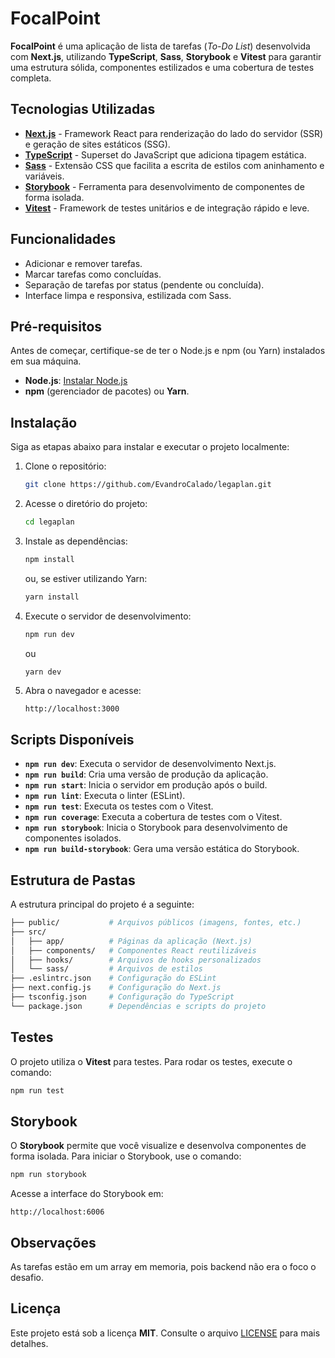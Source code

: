 # FocalPoint

**FocalPoint** é uma aplicação de lista de tarefas (_To-Do List_) desenvolvida com **Next.js**, utilizando **TypeScript**, **Sass**, **Storybook** e **Vitest** para garantir uma estrutura sólida, componentes estilizados e uma cobertura de testes completa.

## Tecnologias Utilizadas

- **[Next.js](https://nextjs.org/)** - Framework React para renderização do lado do servidor (SSR) e geração de sites estáticos (SSG).
- **[TypeScript](https://www.typescriptlang.org/)** - Superset do JavaScript que adiciona tipagem estática.
- **[Sass](https://sass-lang.com/)** - Extensão CSS que facilita a escrita de estilos com aninhamento e variáveis.
- **[Storybook](https://storybook.js.org/)** - Ferramenta para desenvolvimento de componentes de forma isolada.
- **[Vitest](https://vitest.dev/)** - Framework de testes unitários e de integração rápido e leve.

## Funcionalidades

- Adicionar e remover tarefas.
- Marcar tarefas como concluídas.
- Separação de tarefas por status (pendente ou concluída).
- Interface limpa e responsiva, estilizada com Sass.

## Pré-requisitos

Antes de começar, certifique-se de ter o Node.js e npm (ou Yarn) instalados em sua máquina.

- **Node.js**: [Instalar Node.js](https://nodejs.org/)
- **npm** (gerenciador de pacotes) ou **Yarn**.

## Instalação

Siga as etapas abaixo para instalar e executar o projeto localmente:

1. Clone o repositório:

   ```bash
   git clone https://github.com/EvandroCalado/legaplan.git
   ```

2. Acesse o diretório do projeto:

   ```bash
   cd legaplan
   ```

3. Instale as dependências:

   ```bash
   npm install
   ```

   ou, se estiver utilizando Yarn:

   ```bash
   yarn install
   ```

4. Execute o servidor de desenvolvimento:

   ```bash
   npm run dev
   ```

   ou

   ```bash
   yarn dev
   ```

5. Abra o navegador e acesse:

   ```
   http://localhost:3000
   ```

## Scripts Disponíveis

- **`npm run dev`**: Executa o servidor de desenvolvimento Next.js.
- **`npm run build`**: Cria uma versão de produção da aplicação.
- **`npm run start`**: Inicia o servidor em produção após o build.
- **`npm run lint`**: Executa o linter (ESLint).
- **`npm run test`**: Executa os testes com o Vitest.
- **`npm run coverage`**: Executa a cobertura de testes com o Vitest.
- **`npm run storybook`**: Inicia o Storybook para desenvolvimento de componentes isolados.
- **`npm run build-storybook`**: Gera uma versão estática do Storybook.

## Estrutura de Pastas

A estrutura principal do projeto é a seguinte:

```bash
├── public/           # Arquivos públicos (imagens, fontes, etc.)
├── src/
│   ├── app/          # Páginas da aplicação (Next.js)
│   ├── components/   # Componentes React reutilizáveis
│   ├── hooks/        # Arquivos de hooks personalizados
│   └── sass/         # Arquivos de estilos
├── .eslintrc.json    # Configuração do ESLint
├── next.config.js    # Configuração do Next.js
├── tsconfig.json     # Configuração do TypeScript
└── package.json      # Dependências e scripts do projeto
```

## Testes

O projeto utiliza o **Vitest** para testes. Para rodar os testes, execute o comando:

```bash
npm run test
```

## Storybook

O **Storybook** permite que você visualize e desenvolva componentes de forma isolada. Para iniciar o Storybook, use o comando:

```bash
npm run storybook
```

Acesse a interface do Storybook em:

```
http://localhost:6006
```

## Observações

As tarefas estão em um array em memoria, pois backend não era o foco o desafio.

## Licença

Este projeto está sob a licença **MIT**. Consulte o arquivo [LICENSE](./LICENSE) para mais detalhes.
